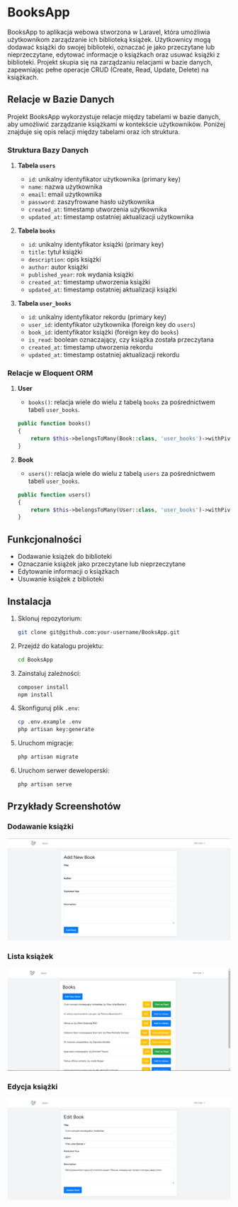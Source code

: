 # BooksApp

BooksApp to aplikacja webowa stworzona w Laravel, która umożliwia użytkownikom zarządzanie ich biblioteką książek. Użytkownicy mogą dodawać książki do swojej biblioteki, oznaczać je jako przeczytane lub nieprzeczytane, edytować informacje o książkach oraz usuwać książki z biblioteki. Projekt skupia się na zarządzaniu relacjami w bazie danych, zapewniając pełne operacje CRUD (Create, Read, Update, Delete) na książkach.

## Relacje w Bazie Danych

Projekt BooksApp wykorzystuje relacje między tabelami w bazie danych, aby umożliwić zarządzanie książkami w kontekście użytkowników. Poniżej znajduje się opis relacji między tabelami oraz ich struktura.

### Struktura Bazy Danych

1. **Tabela `users`**
    - `id`: unikalny identyfikator użytkownika (primary key)
    - `name`: nazwa użytkownika
    - `email`: email użytkownika
    - `password`: zaszyfrowane hasło użytkownika
    - `created_at`: timestamp utworzenia użytkownika
    - `updated_at`: timestamp ostatniej aktualizacji użytkownika

2. **Tabela `books`**
    - `id`: unikalny identyfikator książki (primary key)
    - `title`: tytuł książki
    - `description`: opis książki
    - `author`: autor książki
    - `published_year`: rok wydania książki
    - `created_at`: timestamp utworzenia książki
    - `updated_at`: timestamp ostatniej aktualizacji książki

3. **Tabela `user_books`**
    - `id`: unikalny identyfikator rekordu (primary key)
    - `user_id`: identyfikator użytkownika (foreign key do `users`)
    - `book_id`: identyfikator książki (foreign key do `books`)
    - `is_read`: boolean oznaczający, czy książka została przeczytana
    - `created_at`: timestamp utworzenia rekordu
    - `updated_at`: timestamp ostatniej aktualizacji rekordu

### Relacje w Eloquent ORM

1. **User**
    - `books()`: relacja wiele do wielu z tabelą `books` za pośrednictwem tabeli `user_books`.
    
    ```php
    public function books()
    {
        return $this->belongsToMany(Book::class, 'user_books')->withPivot('is_read')->withTimestamps();
    }
    ```

2. **Book**
    - `users()`: relacja wiele do wielu z tabelą `users` za pośrednictwem tabeli `user_books`.
    
    ```php
    public function users()
    {
        return $this->belongsToMany(User::class, 'user_books')->withPivot('is_read')->withTimestamps();
    }
    ```

## Funkcjonalności

- Dodawanie książek do biblioteki
- Oznaczanie książek jako przeczytane lub nieprzeczytane
- Edytowanie informacji o książkach
- Usuwanie książek z biblioteki

## Instalacja

1. Sklonuj repozytorium:
    ```sh
    git clone git@github.com:your-username/BooksApp.git
    ```

2. Przejdź do katalogu projektu:
    ```sh
    cd BooksApp
    ```

3. Zainstaluj zależności:
    ```sh
    composer install
    npm install
    ```

4. Skonfiguruj plik `.env`:
    ```sh
    cp .env.example .env
    php artisan key:generate
    ```

5. Uruchom migracje:
    ```sh
    php artisan migrate
    ```

6. Uruchom serwer deweloperski:
    ```sh
    php artisan serve
    ```

## Przykłady Screenshotów

### Dodawanie książki
![Dodawanie książki](img/screen2.png)

### Lista książek
![Lista książek](img/screen1.png)

### Edycja książki
![Edycja książki](img/screen3.png)
